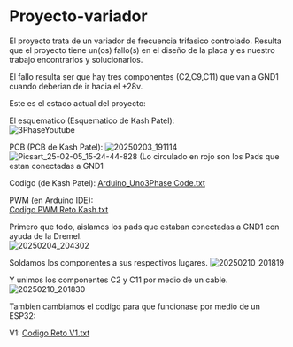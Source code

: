 # Proyecto-variador 
El proyecto trata de un variador de frecuencia trifasico controlado. Resulta que el proyecto tiene un(os) fallo(s) en el diseño de la placa y es nuestro trabajo encontrarlos y solucionarlos.  

El fallo resulta ser que hay tres componentes (C2,C9,C11) que van a GND1 cuando deberian de ir hacia el +28v.

Este es el estado actual del proyecto: 

El esquematico (Esquematico de Kash Patel):  
![3PhaseYoutube](https://github.com/user-attachments/assets/01d6a948-857c-49c4-a2fb-994fe372c709)

PCB (PCB de Kash Patel): 
![20250203_191114](https://github.com/user-attachments/assets/f7d3b614-60ef-4121-8ff1-44fc49a26e56)
![Picsart_25-02-05_15-24-44-828](https://github.com/user-attachments/assets/f3f4bc45-114d-47c1-85d3-6015cc9435ab)
(Lo circulado en rojo son los Pads que estan conectadas a GND1

Codigo (de Kash Patel): 
[Arduino_Uno3Phase Code.txt](https://github.com/user-attachments/files/18646984/Arduino_Uno3Phase.Code.txt) 

PWM (en Arduino IDE):  
[Codigo PWM Reto Kash.txt](https://github.com/user-attachments/files/18647038/Codigo.PWM.Reto.Kash.txt) 

Primero que todo, aislamos los pads que estaban conectadas a GND1 con ayuda de la Dremel.  
![20250204_204302](https://github.com/user-attachments/assets/b3d4c1ff-2179-448b-9d6f-60744d71c2ab) 

Soldamos los componentes a sus respectivos lugares. 
![20250210_201819](https://github.com/user-attachments/assets/b7e79f61-bb33-4d90-9aee-94435e5708a1)

Y unimos los componentes C2 y C11 por medio de un cable. 
![20250210_201830](https://github.com/user-attachments/assets/7f60b045-2e46-4c21-a286-933620229d84) 

Tambien cambiamos el codigo para que funcionase por medio de un ESP32: 

V1: [Codigo Reto V1.txt](https://github.com/user-attachments/files/18843814/Codigo.Reto.txt)
